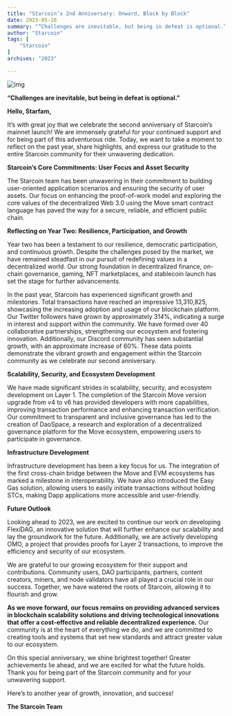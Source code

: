 ```yaml
---
title: "Starcoin’s 2nd Anniversary: Onward, Block by Block"
date: 2023-05-16
summary: "“Challenges are inevitable, but being in defeat is optional.” Hello, Starfam, It’s with great joy that we celebrate the second anniversary of Starcoin’s mainnet launch! We are immensely grateful for your..."
author: "Starcoin"
tags: [
    "Starcoin"
]
archives: "2023"

---
```


![img](https://miro.medium.com/v2/resize:fit:1400/1*NKRbBETyKKvM2qlaAzz4Zg.png)

**“Challenges are inevitable, but being in defeat is optional.”**

**Hello, Starfam,**

It’s with great joy that we celebrate the second anniversary of Starcoin’s mainnet launch! We are immensely grateful for your continued support and for being part of this adventurous ride. Today, we want to take a moment to reflect on the past year, share highlights, and express our gratitude to the entire Starcoin community for their unwavering dedication.

**Starcoin’s Core Commitments: User Focus and Asset Security**

The Starcoin team has been unwavering in their commitment to building user-oriented application scenarios and ensuring the security of user assets. Our focus on enhancing the proof-of-work model and exploring the core values of the decentralized Web 3.0 using the Move smart contract language has paved the way for a secure, reliable, and efficient public chain.

**Reflecting on Year Two: Resilience, Participation, and Growth**

Year two has been a testament to our resilience, democratic participation, and continuous growth. Despite the challenges posed by the market, we have remained steadfast in our pursuit of redefining values in a decentralized world. Our strong foundation in decentralized finance, on-chain governance, gaming, NFT marketplaces, and stablecoin launch has set the stage for further advancements.

In the past year, Starcoin has experienced significant growth and milestones. Total transactions have reached an impressive 13,310,825, showcasing the increasing adoption and usage of our blockchain platform. Our Twitter followers have grown by approximately 314%, indicating a surge in interest and support within the community. We have formed over 40 collaborative partnerships, strengthening our ecosystem and fostering innovation. Additionally, our Discord community has seen substantial growth, with an approximate increase of 60%. These data points demonstrate the vibrant growth and engagement within the Starcoin community as we celebrate our second anniversary.

**Scalability, Security, and Ecosystem Development**

We have made significant strides in scalability, security, and ecosystem development on Layer 1. The completion of the Starcoin Move version upgrade from v4 to v6 has provided developers with more capabilities, improving transaction performance and enhancing transaction verification. Our commitment to transparent and inclusive governance has led to the creation of DaoSpace, a research and exploration of a decentralized governance platform for the Move ecosystem, empowering users to participate in governance.

**Infrastructure Development**

Infrastructure development has been a key focus for us. The integration of the first cross-chain bridge between the Move and EVM ecosystems has marked a milestone in interoperability. We have also introduced the Easy Gas solution, allowing users to easily initiate transactions without holding STCs, making Dapp applications more accessible and user-friendly.

**Future Outlook**

Looking ahead to 2023, we are excited to continue our work on developing FlexiDAG, an innovative solution that will further enhance our scalability and lay the groundwork for the future. Additionally, we are actively developing OMO, a project that provides proofs for Layer 2 transactions, to improve the efficiency and security of our ecosystem.

We are grateful to our growing ecosystem for their support and contributions. Community users, DAO participants, partners, content creators, miners, and node validators have all played a crucial role in our success. Together, we have watered the roots of Starcoin, allowing it to flourish and grow.

**As we move forward, our focus remains on providing advanced services in blockchain scalability solutions and driving technological innovations that offer a cost-effective and reliable decentralized experience.** Our community is at the heart of everything we do, and we are committed to creating tools and systems that set new standards and attract greater value to our ecosystem.

On this special anniversary, we shine brightest together! Greater achievements lie ahead, and we are excited for what the future holds. Thank you for being part of the Starcoin community and for your unwavering support.

Here’s to another year of growth, innovation, and success!

**The Starcoin Team**
